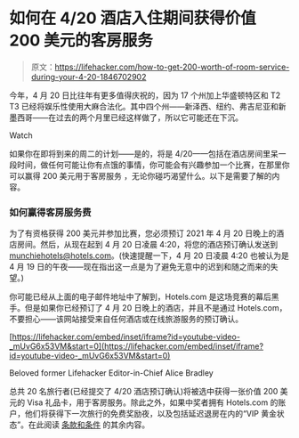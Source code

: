 # 如何在 4/20 酒店入住期间获得价值 200 美元的客房服务

> 原文：<https://lifehacker.com/how-to-get-200-worth-of-room-service-during-your-4-20-1846702902>

今年，4 月 20 日比往年有更多值得庆祝的，因为 17 个州加上华盛顿特区和 T2 T3 已经将娱乐性使用大麻合法化。其中四个州——新泽西、纽约、弗吉尼亚和新墨西哥——在过去的两个月里已经这样做了，所以它可能还在下沉。

Watch

如果你在即将到来的周二的计划——是的，将是 4/20——包括在酒店房间里呆一段时间，做任何可能让你有点饿的事情，你可能会有兴趣参加一个比赛，在那里你可以赢得 200 美元用于客房服务 ，无论你碰巧渴望什么。以下是需要了解的内容。

### 如何赢得客房服务费

为了有资格获得 200 美元并参加比赛，您必须预订 2021 年 4 月 20 日晚上的酒店房间。然后，从现在起到 4 月 20 日凌晨 4:20，将您的酒店预订确认发送到 munchiehotels@hotels.com。(快速提醒一下，4 月 20 日凌晨 4:20 也被认为是 4 月 19 日的午夜——现在指出这一点是为了避免无意中的迟到和随之而来的失望。)

你可能已经从上面的电子邮件地址中了解到，Hotels.com 是这场竞赛的幕后黑手。但是如果你已经预订了 4 月 20 日晚上的酒店，并且不是通过 Hotels.com，不要担心——该网站接受来自任何酒店或在线旅游服务的预订确认。

 [https://lifehacker.com/embed/inset/iframe?id=youtube-video-_mUvG6x53VM&start=0](https://lifehacker.com/embed/inset/iframe?id=youtube-video-_mUvG6x53VM&start=0)

<figcaption class="sc-1ptbguh-0 hxeMec caption">Beloved former Lifehacker Editor-in-Chief Alice Bradley</figcaption> 

总共 20 名旅行者(已经提交了 4/20 酒店预订确认)将被选中获得一张价值 200 美元的 Visa 礼品卡，用于客房服务。除此之外，如果中奖者拥有 Hotels.com 的账户，他们将获得下一次旅行的免费奖励夜，以及包括延迟退房在内的“VIP 黄金状态”。在此阅读 [条款和条件](https://www.hotels.com/page/munchiemoneyterms/) 的其余内容。